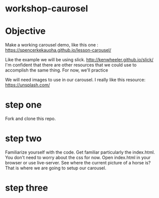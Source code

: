 # workshop-caurosel
Objective
=========
Make a working carousel demo, like this one :
https://spencerkekauoha.github.io/lesson-carousel/

Like the example we will be using slick.
http://kenwheeler.github.io/slick/
I'm confident that there are other resources that we could use to accomplish the same thing. For now, we'll practice

We will need images to use in our carousel. I really like this resource:
https://unsplash.com/

step one
========
Fork and clone this repo.

step two
========
Familiarize yourself with the code. Get familiar particularly the index.html. You don't need to worry about the css for now. Open index.html in your browser or use live-server. See where the current picture of a horse is? That is where we are going to setup our carousel.

step three
==========
